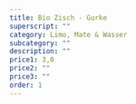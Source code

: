 ```yaml
---
title: Bio Zisch - Gurke
superscript: ""
category: Limo, Mate & Wasser
subcategory: ""
description: ""
price1: 3,0
price2: ""
price3: ""
order: 1
---
```

